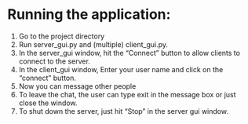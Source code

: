 # Running the application:
1.	Go to the project directory
2.	Run server_gui.py and (multiple) client_gui.py.
3.	In the server_gui window, hit the “Connect” button to allow clients to connect to the server.
4.	In the client_gui window, Enter your user name and click on the “connect” button.
5.	Now you can message other people
6.	To leave the chat, the user can type exit in the message box or just close the window.
7.	To shut down the server, just hit “Stop” in the server gui window. 
